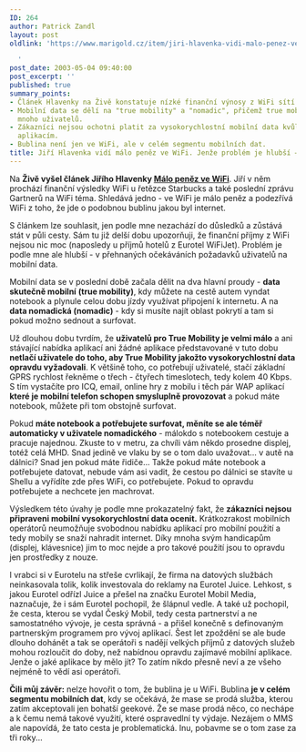 ```yaml
---
ID: 264
author: Patrick Zandl
layout: post
oldlink: 'https://www.marigold.cz/item/jiri-hlavenka-vidi-malo-penez-ve-wifi-jenze-problem-je-hlubsi-je-jich-malo-v-mobilnich-datech-obecne

  '
post_date: 2003-05-04 09:40:00
post_excerpt: ''
published: true
summary_points:
- Článek Hlavenky na Živě konstatuje nízké finanční výnosy z WiFi sítí.
- Mobilní data se dělí na "true mobility" a "nomadic", přičemž true mobility nevyužívá
  mnoho uživatelů.
- Zákazníci nejsou ochotni platit za vysokorychlostní mobilní data kvůli omezeným
  aplikacím.
- Bublina není jen ve WiFi, ale v celém segmentu mobilních dat.
title: Jiří Hlavenka vidí málo peněz ve WiFi. Jenže problém je hlubší – je jich málo v mobilních datech obecně!
---
```


<p>
Na <STRONG>Živě vyšel článek Jiřího Hlavenky </STRONG><A href="http://www.zive.cz/h/Byznys/Ar.asp?ARI=110596&amp;CAI=2034" target=_blank><STRONG>Málo peněz ve WiFi</STRONG></A>. Jiří v něm prochází finanční výsledky WiFi u řetězce Starbucks a také poslední zprávu Gartnerů na WiFi téma. Shledává jedno - ve WiFi je málo peněz a podezřívá WiFi z toho, že jde o podobnou bublinu jakou byl internet.</p>

<p>
S článkem lze souhlasit, jen podle mne nezachází do důsledků a zůstává stát v půli cesty. Sám tu již delší dobu upozorňuji, že finanční příjmy z WiFi nejsou nic moc (naposledy u příjmů hotelů z Eurotel WiFiJet). Problém je podle mne ale hlubší - v přehnaných očekáváních požadavků uživatelů na mobilní data. </p>

<p>
Mobilní data se v poslední době začala dělit na dva hlavní proudy - <B>data skutečně mobilní</B> <B>(true mobility)</B>, kdy můžete na cestě autem vyndat notebook a plynule celou dobu jízdy využívat připojení k internetu. A na <B>data nomadická (nomadic)</B> - kdy si musíte najít oblast pokrytí a tam si pokud možno sednout a surfovat. </p>

<p>
Už dlouhou dobu tvrdím, že <STRONG>uživatelů pro True Mobility je velmi málo</STRONG> a ani stávající nabídka aplikací ani žádné aplikace představované v tuto dobu <STRONG>netlačí uživatele do toho, aby True Mobility jakožto vysokorychlostní data opravdu vyžadovali</STRONG>. K většině toho, co potřebují uživatelé, stačí základní GPRS rychlost řekněme o třech - čtyřech timeslotech, tedy kolem 40 Kbps. S tím vystačíte pro ICQ, email, online hry z mobilu i těch pár WAP aplikací <STRONG>které je mobilní telefon schopen smysluplně provozovat</STRONG> a pokud máte notebook, můžete při tom obstojně surfovat.</p>

<p>
Pokud <STRONG>máte notebook a potřebujete surfovat, měníte se ale téměř automaticky v uživatele nomadického</STRONG> - málokdo s notebookem cestuje a pracuje najednou. Zkuste to v metru, za chvíli vám někdo prosedne displej, totéž celá MHD. Snad jedině ve vlaku by se o tom dalo uvažovat... v autě na dálnici? Snad jen pokud máte řidiče... Takže pokud máte notebook a potřebujete datovat, nebude vám asi vadit, že cestou po dálnici se stavíte u Shellu a vyřídíte zde přes WiFi, co potřebujete. Pokud to opravdu potřebujete a nechcete jen machrovat.</p>

<p>
Výsledkem této úvahy je podle mne prokazatelný fakt, že <STRONG>zákazníci nejsou připraveni mobilní vysokorychlostní data ocenit.</STRONG> Krátkozrakost mobilních operátorů neumožňuje svobodnou nabídku aplikací pro mobilní použití a tedy mobily se snaží nahradit internet. Díky mnoha svým handicapům (displej, klávesnice) jim to moc nejde a pro takové použití jsou to opravdu jen prostředky z nouze.</p>

<p>
I vrabci si v Eurotelu na střeše cvrlikají, že firma na datových službách neinkasovala tolik, kolik investovala do reklamy na Eurotel Juice. Lehkost, s jakou Eurotel odřízl Juice a přešel na značku Eurotel Mobil Media, naznačuje, že i sám Eurotel pochopil, že šlápnul vedle. A také už pochopil, že cesta, kterou se vydal Český Mobil, tedy cesta partnerství a ne samostatného vývoje, je cesta správná - a přišel konečně s definovaným partnerským programem pro vývoj aplikací. Šest let zpoždění se ale bude dlouho dohánět a tak se operátoři s nadějí velkých příjmů z datových služeb mohou rozloučit do doby, než nabídnou opravdu zajímavé mobilní aplikace. Jenže o jaké aplikace by mělo jít? To zatím nikdo přesně neví a ze všeho nejméně to vědí asi operátoři. </p>

<p>
<STRONG>Čili můj závěr:</STRONG> nelze hovořit o tom, že bublina je u WiFi. Bublina <STRONG>je v celém segmentu mobilních dat</STRONG>, kdy se očekává, že mase se prodá služba, kterou zatím akceptovali jen bohatší geekové. Že se mase prodá něco, co nechápe a k čemu nemá takové využití, které ospravedlní ty výdaje. Nezájem o MMS ale napovídá, že tato cesta je problematická. Inu, pobavme se o tom zase za tři roky...</p>